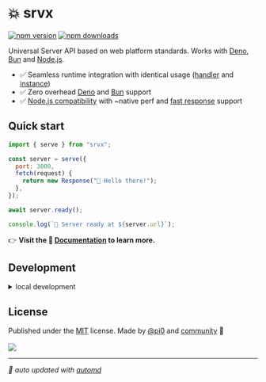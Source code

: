 # 💥 srvx

<!-- automd:badges color=yellow -->

[![npm version](https://img.shields.io/npm/v/srvx?color=yellow)](https://npmjs.com/package/srvx)
[![npm downloads](https://img.shields.io/npm/dm/srvx?color=yellow)](https://npm.chart.dev/srvx)

<!-- /automd -->

Universal Server API based on web platform standards. Works with [Deno](https://deno.com/), [Bun](https://bun.sh/) and [Node.js](https://nodejs.org/en).

- ✅ Seamless runtime integration with identical usage ([handler](https://srvx.h3.dev/guide/handler) and [instance](https://srvx.h3.dev/guide/server))
- ✅ Zero overhead [Deno](https://deno.com/) and [Bun](https://bun.sh/) support
- ✅ [Node.js compatibility](https://srvx.h3.dev/guide/node) with ~native perf and [fast response](https://srvx.h3.dev/guide/node#fast-response) support

## Quick start

```js
import { serve } from "srvx";

const server = serve({
  port: 3000,
  fetch(request) {
    return new Response("👋 Hello there!");
  },
});

await server.ready();

console.log(`🚀 Server ready at ${server.url}`);
```

👉 **Visit the 📖 [Documentation](https://srvx.h3.dev/) to learn more.**

## Development

<details>

<summary>local development</summary>

- Clone this repository
- Install the latest LTS version of [Node.js](https://nodejs.org/en/)
- Enable [Corepack](https://github.com/nodejs/corepack) using `corepack enable`
- Install dependencies using `pnpm install`
- Run interactive tests using `pnpm dev`

</details>

## License

<!-- automd:contributors author=pi0 license=MIT -->

Published under the [MIT](https://github.com/h3dev/srvx/blob/main/LICENSE) license.
Made by [@pi0](https://github.com/pi0) and [community](https://github.com/h3dev/srvx/graphs/contributors) 💛
<br><br>
<a href="https://github.com/h3dev/srvx/graphs/contributors">
<img src="https://contrib.rocks/image?repo=h3dev/srvx" />
</a>

<!-- /automd -->

<!-- automd:with-automd -->

---

_🤖 auto updated with [automd](https://automd.unjs.io)_

<!-- /automd -->
